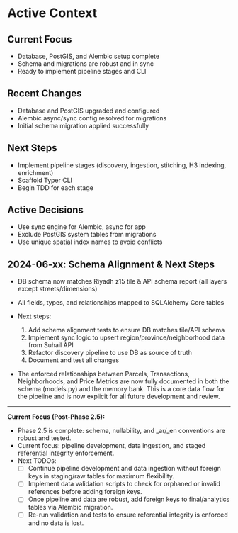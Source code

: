 # Active Context

## Current Focus
- Database, PostGIS, and Alembic setup complete
- Schema and migrations are robust and in sync
- Ready to implement pipeline stages and CLI

## Recent Changes
- Database and PostGIS upgraded and configured
- Alembic async/sync config resolved for migrations
- Initial schema migration applied successfully

## Next Steps
- Implement pipeline stages (discovery, ingestion, stitching, H3 indexing, enrichment)
- Scaffold Typer CLI
- Begin TDD for each stage

## Active Decisions
- Use sync engine for Alembic, async for app
- Exclude PostGIS system tables from migrations
- Use unique spatial index names to avoid conflicts 

## 2024-06-xx: Schema Alignment & Next Steps
- DB schema now matches Riyadh z15 tile & API schema report (all layers except streets/dimensions)
- All fields, types, and relationships mapped to SQLAlchemy Core tables
- Next steps:
  1. Add schema alignment tests to ensure DB matches tile/API schema
  2. Implement sync logic to upsert region/province/neighborhood data from Suhail API
  3. Refactor discovery pipeline to use DB as source of truth
  4. Document and test all changes 

- The enforced relationships between Parcels, Transactions, Neighborhoods, and Price Metrics are now fully documented in both the schema (models.py) and the memory bank. This is a core data flow for the pipeline and is now explicit for all future development and review. 

---

**Current Focus (Post-Phase 2.5):**
- Phase 2.5 is complete: schema, nullability, and _ar/_en conventions are robust and tested.
- Current focus: pipeline development, data ingestion, and staged referential integrity enforcement.
- Next TODOs:
  - [ ] Continue pipeline development and data ingestion without foreign keys in staging/raw tables for maximum flexibility.
  - [ ] Implement data validation scripts to check for orphaned or invalid references before adding foreign keys.
  - [ ] Once pipeline and data are robust, add foreign keys to final/analytics tables via Alembic migration.
  - [ ] Re-run validation and tests to ensure referential integrity is enforced and no data is lost. 